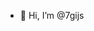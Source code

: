 - 👋 Hi, I’m @7gijs

<!---
7gijs/7gijs is a ✨ special ✨ repository because its `README.md` (this file) appears on your GitHub profile.
You can click the Preview link to take a look at your changes.
--->
